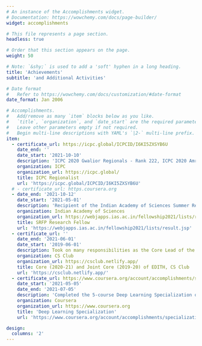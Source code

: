 ```yaml
---
# An instance of the Accomplishments widget.
# Documentation: https://wowchemy.com/docs/page-builder/
widget: accomplishments

# This file represents a page section.
headless: true

# Order that this section appears on the page.
weight: 50

# Note: `&shy;` is used to add a 'soft' hyphen in a long heading.
title: 'Achievements'
subtitle: 'and Additional Activities'

# Date format
#   Refer to https://wowchemy.com/docs/customization/#date-format
date_format: Jan 2006

# Accomplishments.
#   Add/remove as many `item` blocks below as you like.
#   `title`, `organization`, and `date_start` are the required parameters.
#   Leave other parameters empty if not required.
#   Begin multi-line descriptions with YAML's `|2-` multi-line prefix.
item:
  - certificate_url: https://icpc.global/ICPCID/I6KI5ZXSYB6U
    date_end: ''
    date_start: '2021-10-10'
    description: 'ICPC 2020 Gwalior Regionals - Rank 222, ICPC 2020 Amritapuri Regionals - Rank 342'
    organization: ICPC
    organization_url: https://icpc.global/
    title: ICPC Regionalist 
    url: 'https://icpc.global/ICPCID/I6KI5ZXSYB6U'
  # - certificate_url: https.coursera.org
  - date_end: '2021-10-12'
    date_start: '2021-05-01'
    description: 'Recipient of the Indian Academy of Sciences Summer Research Fellowship (SRFP) 2021.'
    organization: Indian Academy of Sciences
    organization_url: https://webjapps.ias.ac.in/fellowship2021/lists/result.jsp
    title: SRFP Research Fellow
    url: 'https://webjapps.ias.ac.in/fellowship2021/lists/result.jsp'
  - certificate_url: ''
    date_end: '2021-06-01'
    date_start: '2019-06-01'
    description: Took on many responsibilities as the Core Lead of the EDITH (Education in IT and Hardware) Section of the CS Club, IIITDM Kancheepuram. Also led the HPC Track of CS Club by organizing workshops and sessions on HPC.
    organization: CS Club
    organization_url: https://csclub.netlify.app/
    title: Core (2020-21) and Joint Core (2019-20) of EDITH, CS Club
    url: 'https://csclub.netlify.app/'
  - certificate_url: https://www.coursera.org/account/accomplishments/specialization/certificate/UX4W4PNMPKP7
    date_start: '2021-05-05'
    date_end: '2021-07-05'
    description: 'Completed the 5-course Deep Learning Specialization on Coursera.'
    organization: Coursera
    organization_url: https://www.coursera.org
    title: 'Deep Learning Specialization'
    url: 'https://www.coursera.org/account/accomplishments/specialization/certificate/UX4W4PNMPKP7'

design:
  columns: '2'
---
```

